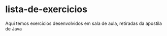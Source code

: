 # lista-de-exercicios
Aqui temos exercícios desenvolvidos em sala de aula, retiradas da apostila de Java
